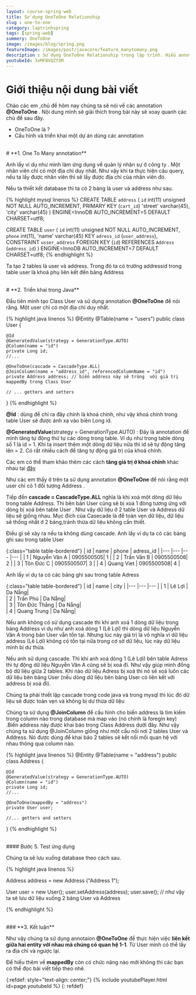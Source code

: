 ```yaml
---
layout: course-spring-web
title: Sử dụng OneToOne Relationship
slug : one-to-one
category: laptrinhspring
tags: [spring-web]
summery: OneToOne
image: /images/blog/spring.png
featureImage: /images/post/javacore/feature_manytomany.png
description : Sử dụng OneToOne Relationship trong lập trình. Hiểu annotation @OneToOne là gì và sử dụng như thế nào trong lập trình Spring  
youtubeId: 3xMFBVQZfXM
---
```


# **Giới thiệu nội dung bài viết**

Chào các em ,chủ đề hôm nay chúng ta sẽ nói về các annotation <b>@OneToOne</b>  .
Nội dung mình sẽ giải thích trong bài này sẽ xoay quanh các chủ đề sau đây.

- OneToOne là   ?
- Cấu hình và triển khai một dự án dùng các annotation

<br>
# **1. One To Many annotation**

Anh lấy ví dụ như mình làm ứng dụng về quản lý nhân sự ở công ty . Một nhân viên chỉ có một địa chỉ duy nhất. Như vậy khi ta thực hiện câu query, nếu ta lấy được nhân viên thì sẽ lấy được địa chỉ của nhân viên đó.

Nếu ta thiết kết database thì ta có 2 bảng là user và address như sau.

{% highlight mysql  linenos %}
CREATE TABLE `address` (
  `id` int(11) unsigned NOT NULL AUTO_INCREMENT,
  PRIMARY KEY (`cart_id`)
  'street' varchar(45),
  'city' varchar(45)
) ENGINE=InnoDB AUTO_INCREMENT=5 DEFAULT CHARSET=utf8;

CREATE TABLE `user` (
  `id` int(11) unsigned NOT NULL AUTO_INCREMENT,
  `phone` int(11),
  'name' varchar(45)
  KEY `adress_id` (`user_address`),
  CONSTRAINT `usser_address` FOREIGN KEY (`id`) REFERENCES `Address` (`address_id`)
) ENGINE=InnoDB AUTO_INCREMENT=7 DEFAULT CHARSET=utf8;
{% endhighlight %}

Ta tạo 2 tables là  user và address. Trong đó ta có trường addressid trong table user là khoá phụ liên kết đến bảng Address

<br>
# **2. Triển khai trong Java**

Đầu tiên mình tạo Class User và sử dụng annotation <b>@OneToOne</b> để nói rằng. Một user chỉ có một địa chỉ duy nhất.  

{% highlight java   linenos %}
@Entity
@Table(name = "users")
public class User {

    @Id
    @GeneratedValue(strategy = GenerationType.AUTO)
    @Column(name = "id")
    private Long id;
    //...

    @OneToOne(cascade = CascadeType.ALL)
    @JoinColumn(name = "address_id", referencedColumnName = "id")
    private Address address; // biến address này sẽ trùng  với giá trị  mappedBy trong Class User 

    // ... getters and setters
}
{% endhighlight %}

<b>@Id</b> : dùng để chỉ ra đây chính là khoá chính, như vậy khoá chính trong table User sẽ được ánh xạ vào biên Long id.

<b>@GeneratedValue</b>(strategy = GenerationType.AUTO) : Đây là annotation để mình tăng tự động thứ tự các dòng trong table. Ví dụ như trong table dòng số 1 là id = 1. Khi ta insert thêm một dòng dữ liệu nữa thì id sẽ tự động tăng lên = 2. Có rất nhiều cách để tăng tự động giá trị của khoá chính.

Các em có thể tham khảo thêm các cách <b>tăng giá trị ở khoá chính</b> khác nhau tại [đây](https://levunguyen.com/laptrinhspring/2020/04/25/generation-identifier/)

Như các em thấy ở trên ta sử dụng annotation <b>@OneToOne</b> để nói rằng một user chỉ có 1 đối tượng Address .

Tiếp đến <b>cascade = CascadeType.ALL</b> nghĩa là khi xoá một dòng dữ liệu trong table Address. Thì bên bản User cũng sẽ bị xoá 1 đòng tương ứng với dòng bị xoá bên table User . Như vậy dữ liệu ở 2 table User và Address dữ liệu sẽ giống nhau. Mục đích của Casecade là để toàn vẹn dữ liệu, dữ liệu sẽ thống nhất ở 2 bảng,tránh thừa dữ liệu không cần thiết.

Điều gì sẽ xảy ra nếu ta không dùng cascade. 
Anh lấy ví dụ ta có các bảng ghi sau trong table User

{:class="table table-bordered"}
 |  id    |  name           |      phone    | adress_id |
 |---     |---                |---          |---        |
 |    1   |  Nguyễn Văn A          |   0905500505| 1         | 
 |    2   |  Trần Văn B         |   0905500506| 2         | 
 |    3   |  Tôn Đức C    |   0905500507| 3         | 
 |    4   |  Quang Viet      |   0905500508| 4         | 


Anh lấy ví dụ ta có các bảng ghi sau trong table Adress

{:class="table table-bordered"}
 |  id    |  name           |      city     |
 |---     |---                |---          |
 |    1   |  Lê  Lợi          |      Da Nẵng|  
 |    2   |  Trần Phú         |      Da Nẵng|  
 |    3   |  Tôn Đức Thắng    |      Da Nẵng|  
 |    4   |  Quang Trung      |      Da Nẵng| 


 Nếu anh không có sử dụng cascade thì khi anh xoá 1 dòng dữ liệu trong bảng Address ví dụ như anh xoá dòng 1 (Lê Lợi) thì dòng dữ liệu Nguyễn Văn A trong bản User vẫn tồn tại. Nhưng lúc này giá trị là vô nghĩa vì dữ liệu address (Lê Lợi) không có tồn tại nữa trong cơ sở dữ liệu, lúc này dữ liệu mình bị dư thừa.

 Nếu anh sử dụng cascade. Thì khi anh xoá dòng 1 (Lê Lợi) bên table Adress thì tự động dữ liệu Nguyễn Văn A cũng sẽ bị xoá đi. Như vậy giúp mình đồng bộ dữ liệu giữa 2 tables. Khi nào dữ liệu  Adress bị xoá thì nó sẽ xoá luôn các dữ liệu bên bảng User (nếu dòng dữ liệu bên bảng User có liên kết với address bị xoá đi).

 Chúng ta phải thiết lập cascade trong code java và trong mysql thì lúc đó dữ liệu sẽ được toàn vẹn và không bị dư thừa dữ liệu 

Chúng ta sử dụng <b>@JoinColumn</b> để cấu hình cho biến address là tìm kiếm trong column nào trong database mà map vào (nó chính là foregin key)
.Biến address này được khai báo trong Class Address dưới đây. Như vậy chúng ta sử dụng @JoinColumn giống như một cầu nối nơi 2 tables User và Address. Nó được dùng để khai báo 2 tables sẽ kết nối mối quan hệ với nhau thông qua column nào.

{% highlight java   linenos %}
@Entity
@Table(name = "address")
public class Address {

    @Id
    @GeneratedValue(strategy = GenerationType.AUTO)
    @Column(name = "id")
    private Long id;
    //...

    @OneToOne(mappedBy = "address")
    private User user;

    //... getters and setters
}
{% endhighlight %}

<br>
#### Bước 5. Test ứng dụng

Chúng ta sẽ lưu xuống database theo cách sau.


{% highlight java   linenos %}

 Address address = new Address ("Address 1");

 User user  = new User();
 user.setAddress(address);
 user.save(); // như vậy ta sẽ lưu dữ liệu xuống 2 bảng User và Address  


{% endhighlight %}

<br>
### **3. Kết luận**

Như vậy chúng ta sử dụng annotaion <b>@OneToOne</b> để thực hiện việc <b>liên kết giữa hai entity với nhau mà chúng có quan hệ 1-1</b>. Từ User mình có thể
lấy  ra địa chỉ và ngược lại.

Để hiểu thêm về <b>mappedBy</b> còn có chức năng nào mới không thì các bạn có thể đọc bài viết tiếp theo nhé.

{:refdef: style="text-align: center;"}
{% include youtubePlayer.html id=page.youtubeId %}
{: refdef}
